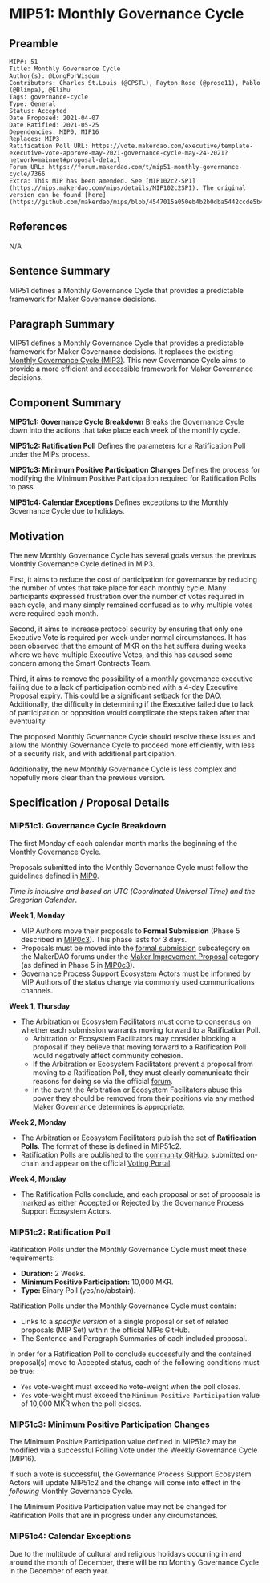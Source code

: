 # MIP51: Monthly Governance Cycle

## Preamble  

```
MIP#: 51
Title: Monthly Governance Cycle
Author(s): @LongForWisdom 
Contributors: Charles St.Louis (@CPSTL), Payton Rose (@prose11), Pablo (@Blimpa), @Elihu
Tags: governance-cycle
Type: General
Status: Accepted
Date Proposed: 2021-04-07
Date Ratified: 2021-05-25
Dependencies: MIP0, MIP16
Replaces: MIP3
Ratification Poll URL: https://vote.makerdao.com/executive/template-executive-vote-approve-may-2021-governance-cycle-may-24-2021?network=mainnet#proposal-detail
Forum URL: https://forum.makerdao.com/t/mip51-monthly-governance-cycle/7366
Extra: This MIP has been amended. See [MIP102c2-SP1](https://mips.makerdao.com/mips/details/MIP102c2SP1). The original version can be found [here](https://github.com/makerdao/mips/blob/4547015a050eb4b2b0dba5442ccde5b450078600/MIP51/mip51.md).
```

## References  

N/A

## Sentence Summary

MIP51 defines a Monthly Governance Cycle that provides a predictable framework for Maker Governance decisions.

## Paragraph Summary

MIP51 defines a Monthly Governance Cycle that provides a predictable framework for Maker Governance decisions. It replaces the existing [Monthly Governance Cycle (MIP3)](https://github.com/makerdao/mips/tree/master/MIP3). This new Governance Cycle aims to provide a more efficient and accessible framework for Maker Governance decisions.

## Component Summary

**MIP51c1: Governance Cycle Breakdown**
Breaks the Governance Cycle down into the actions that take place each week of the monthly cycle.

**MIP51c2: Ratification Poll**
Defines the parameters for a Ratification Poll under the MIPs process.

**MIP51c3: Minimum Positive Participation Changes**
Defines the process for modifying the Minimum Positive Participation required for Ratification Polls to pass.

**MIP51c4: Calendar Exceptions** 
Defines exceptions to the Monthly Governance Cycle due to holidays.

## Motivation

The new Monthly Governance Cycle has several goals versus the previous Monthly Governance Cycle defined in MIP3.

First, it aims to reduce the cost of participation for governance by reducing the number of votes that take place for each monthly cycle. Many participants expressed frustration over the number of votes required in each cycle, and many simply remained confused as to why multiple votes were required each month.

Second, it aims to increase protocol security by ensuring that only one Executive Vote is required per week under normal circumstances. It has been observed that the amount of MKR on the hat suffers during weeks where we have multiple Executive Votes, and this has caused some concern among the Smart Contracts Team.

Third, it aims to remove the possibility of a monthly governance executive failing due to a lack of participation combined with a 4-day Executive Proposal expiry. This could be a significant setback for the DAO. Additionally, the difficulty in determining if the Executive failed due to lack of participation or opposition would complicate the steps taken after that eventuality. 

The proposed Monthly Governance Cycle should resolve these issues and allow the Monthly Governance Cycle to proceed more efficiently, with less of a security risk, and with additional participation.

Additionally, the new Monthly Governance Cycle is less complex and hopefully more clear than the previous version.

## Specification / Proposal Details

### MIP51c1: Governance Cycle Breakdown

The first Monday of each calendar month marks the beginning of the Monthly Governance Cycle.

Proposals submitted into the Monthly Governance Cycle must follow the guidelines defined in [MIP0](https://github.com/makerdao/mips/blob/master/MIP0/mip0.md).

*Time is inclusive and based on UTC (Coordinated Universal Time) and the Gregorian Calendar*.

**Week 1, Monday**
-   MIP Authors move their proposals to **Formal Submission** (Phase 5 described in [MIP0c3](https://github.com/makerdao/mips/blob/master/MIP0/mip0.md#mip0c3-the-mip-lifecycle)). This phase lasts for 3 days.
-   Proposals must be moved into the [formal submission](https://forum.makerdao.com/c/mips/fs/16) subcategory on the MakerDAO forums under the [Maker Improvement Proposal](https://forum.makerdao.com/c/mips/14) category (as defined in Phase 5 in [MIP0c3](https://github.com/makerdao/mips/blob/master/MIP0/mip0.md#mip0c3-the-mip-lifecycle)).
-   Governance Process Support Ecosystem Actors must be informed by MIP Authors of the status change via commonly used communications channels.

**Week 1, Thursday**
- The Arbitration or Ecosystem Facilitators must come to consensus on whether each submission warrants moving forward to a Ratification Poll.
    - Arbitration or Ecosystem Facilitators may consider blocking a proposal if they believe that moving forward to a Ratification Poll would negatively affect community cohesion.
    - If the Arbitration or Ecosystem Facilitators prevent a proposal from moving to a Ratification Poll, they must clearly communicate their reasons for doing so via the official [forum](https://forum.makerdao.com).
    - In the event the Arbitration or Ecosystem Facilitators abuse this power they should be removed from their positions via any method Maker Governance determines is appropriate.

**Week 2, Monday**
-   The Arbitration or Ecosystem Facilitators publish the set of **Ratification Polls**. The format of these is defined in MIP51c2.
-   Ratification Polls are published to the [community GitHub](https://github.com/makerdao/community/tree/master/governance/polls), submitted on-chain and appear on the official [Voting Portal](https://vote.makerdao.com/).

**Week 4, Monday**
-   The Ratification Polls conclude, and each proposal or set of proposals is marked as either Accepted or Rejected by the Governance Process Support Ecosystem Actors.

### MIP51c2: Ratification Poll

Ratification Polls under the Monthly Governance Cycle must meet these requirements:
* **Duration:** 2 Weeks.
* **Minimum Positive Participation:** 10,000 MKR.
* **Type:** Binary Poll (yes/no/abstain).

Ratification Polls under the Monthly Governance Cycle must contain:
* Links to a *specific version* of a single proposal or set of related proposals (MIP Set) within the official MIPs GitHub.
* The Sentence and Paragraph Summaries of each included proposal.

In order for a Ratification Poll to conclude successfully and the contained proposal(s) move to Accepted status, each of the following conditions must be true:
* `Yes` vote-weight must exceed `No` vote-weight when the poll closes.
* `Yes` vote-weight must exceed the `Minimum Positive Participation` value of 10,000 MKR when the poll closes.

### MIP51c3: Minimum Positive Participation Changes

The Minimum Positive Participation value defined in MIP51c2 may be modified via a successful Polling Vote under the Weekly Governance Cycle (MIP16).

If such a vote is successful, the Governance Process Support Ecosystem Actors will update MIP51c2 and the change will come into effect in the _following_ Monthly Governance Cycle.

The Minimum Positive Participation value may not be changed for Ratification Polls that are in progress under any circumstances.

### MIP51c4: Calendar Exceptions

Due to the multitude of cultural and religious holidays occurring in and around the month of December, there will be no Monthly Governance Cycle in the December of each year.
